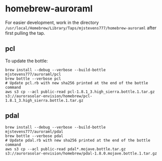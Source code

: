 # homebrew-auroraml

For easier development, work in the directory `/usr/local/Homebrew/Library/Taps/mjstevens777/homebrew-auroraml` after first pulling the tap.

## pcl

To update the bottle:

```
brew install --debug --verbose --build-bottle mjstevens777/auroraml/pcl
brew bottle --verbose pcl
# Update pcl.rb with new sha256 printed at the end of the bottle command
aws s3 cp --acl public-read pcl-1.8.1_3.high_sierra.bottle.1.tar.gz s3://aurorasolar-envision/homebrew/pcl-1.8.1_3.high_sierra.bottle.1.tar.gz
```

## pdal

```
brew install --debug --verbose --build-bottle mjstevens777/auroraml/pdal
brew bottle --verbose pdal
# Update pdal.rb with new sha256 printed at the end of the bottle command
aws s3 cp --acl public-read pdal*.mojave.bottle.tar.gz s3://aurorasolar-envision/homebrew/pdal-1.8.0.mojave.bottle.1.tar.gz
```
